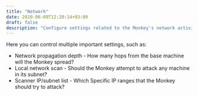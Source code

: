 ```yaml
---
title: "Network"
date: 2020-06-09T12:20:14+03:00
draft: false
description: "Configure settings related to the Monkey's network activity."
---
```


Here you can control multiple important settings, such as:

* Network propagation depth - How many hops from the base machine will the Monkey spread?
* Local network scan - Should the Monkey attempt to attack any machine in its subnet?
* Scanner IP/subnet list - Which Specific IP ranges that the Monkey should try to attack?
